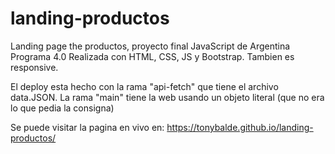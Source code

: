# landing-productos
Landing page the productos, proyecto final JavaScript de Argentina Programa 4.0
Realizada con HTML, CSS, JS y Bootstrap. Tambien es responsive.

El deploy esta hecho con la rama "api-fetch" que tiene el archivo data.JSON.
La rama "main" tiene la web usando un objeto literal (que no era lo que pedia la consigna)

Se puede visitar la pagina en vivo en: https://tonybalde.github.io/landing-productos/


